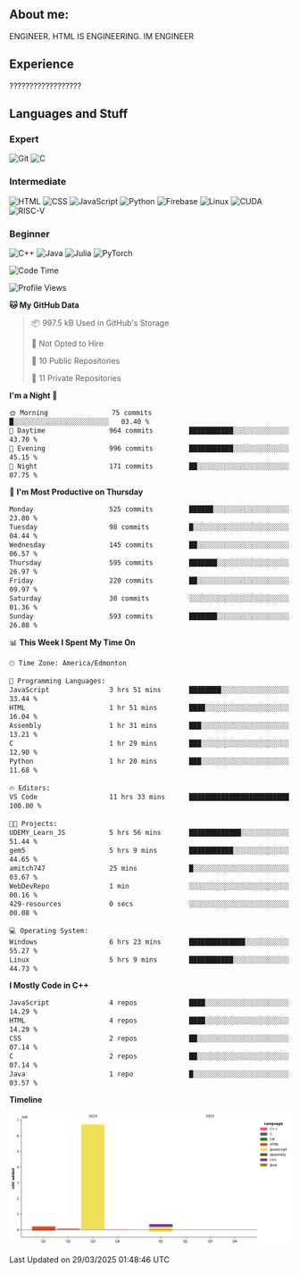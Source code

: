 ## About me:

ENGINEER. HTML IS ENGINEERING. IM ENGINEER

## Experience

??????????????????

## Languages and Stuff

### Expert

![Git](https://img.shields.io/badge/Git-F05032?style=for-the-badge&logo=git&logoColor=white)
![C](https://img.shields.io/badge/C-00599C?style=for-the-badge&logo=c&logoColor=white)

### Intermediate

![HTML](https://img.shields.io/badge/HTML5-E34F26?style=for-the-badge&logo=html5&logoColor=white)
![CSS](https://img.shields.io/badge/CSS3-1572B6?style=for-the-badge&logo=css3&logoColor=white)
![JavaScript](https://img.shields.io/badge/JavaScript-F7DF1E?style=for-the-badge&logo=javascript&logoColor=black)
![Python](https://img.shields.io/badge/Python-3776AB?style=for-the-badge&logo=python&logoColor=white)
![Firebase](https://img.shields.io/badge/Firebase-FFCA28?style=for-the-badge&logo=firebase&logoColor=black)
![Linux](https://img.shields.io/badge/Linux-FCC624?style=for-the-badge&logo=linux&logoColor=black)
![CUDA](https://img.shields.io/badge/CUDA-76B900?style=for-the-badge&logo=nvidia&logoColor=white)
![RISC-V](https://img.shields.io/badge/Assembly-RISC--V-blue?style=for-the-badge&logo=riscv&logoColor=white)

### Beginner

![C++](https://img.shields.io/badge/C++-00599C?style=for-the-badge&logo=c%2b%2b&logoColor=white)
![Java](https://img.shields.io/badge/Java-ED8B00?style=for-the-badge&logo=openjdk&logoColor=white)
![Julia](https://img.shields.io/badge/Julia-9558B2?style=for-the-badge&logo=julia&logoColor=white)
![PyTorch](https://img.shields.io/badge/PyTorch-EE4C2C?style=for-the-badge&logo=pytorch&logoColor=white)

<!--START_SECTION:waka-->
![Code Time](http://img.shields.io/badge/Code%20Time-104%20hrs%2046%20mins-blue)

![Profile Views](http://img.shields.io/badge/Profile%20Views-45-blue)

**🐱 My GitHub Data** 

> 📦 997.5 kB Used in GitHub's Storage 
 > 
> 🚫 Not Opted to Hire
 > 
> 📜 10 Public Repositories 
 > 
> 🔑 11 Private Repositories 
 > 
**I'm a Night 🦉** 

```text
🌞 Morning                75 commits          █░░░░░░░░░░░░░░░░░░░░░░░░   03.40 % 
🌆 Daytime                964 commits         ███████████░░░░░░░░░░░░░░   43.70 % 
🌃 Evening                996 commits         ███████████░░░░░░░░░░░░░░   45.15 % 
🌙 Night                  171 commits         ██░░░░░░░░░░░░░░░░░░░░░░░   07.75 % 
```
📅 **I'm Most Productive on Thursday** 

```text
Monday                   525 commits         ██████░░░░░░░░░░░░░░░░░░░   23.80 % 
Tuesday                  98 commits          █░░░░░░░░░░░░░░░░░░░░░░░░   04.44 % 
Wednesday                145 commits         ██░░░░░░░░░░░░░░░░░░░░░░░   06.57 % 
Thursday                 595 commits         ███████░░░░░░░░░░░░░░░░░░   26.97 % 
Friday                   220 commits         ██░░░░░░░░░░░░░░░░░░░░░░░   09.97 % 
Saturday                 30 commits          ░░░░░░░░░░░░░░░░░░░░░░░░░   01.36 % 
Sunday                   593 commits         ███████░░░░░░░░░░░░░░░░░░   26.88 % 
```


📊 **This Week I Spent My Time On** 

```text
🕑︎ Time Zone: America/Edmonton

💬 Programming Languages: 
JavaScript               3 hrs 51 mins       ████████░░░░░░░░░░░░░░░░░   33.44 % 
HTML                     1 hr 51 mins        ████░░░░░░░░░░░░░░░░░░░░░   16.04 % 
Assembly                 1 hr 31 mins        ███░░░░░░░░░░░░░░░░░░░░░░   13.21 % 
C                        1 hr 29 mins        ███░░░░░░░░░░░░░░░░░░░░░░   12.90 % 
Python                   1 hr 20 mins        ███░░░░░░░░░░░░░░░░░░░░░░   11.68 % 

🔥 Editors: 
VS Code                  11 hrs 33 mins      █████████████████████████   100.00 % 

🐱‍💻 Projects: 
UDEMY_Learn_JS           5 hrs 56 mins       █████████████░░░░░░░░░░░░   51.44 % 
gem5                     5 hrs 9 mins        ███████████░░░░░░░░░░░░░░   44.65 % 
amitch747                25 mins             █░░░░░░░░░░░░░░░░░░░░░░░░   03.67 % 
WebDevRepo               1 min               ░░░░░░░░░░░░░░░░░░░░░░░░░   00.16 % 
429-resources            0 secs              ░░░░░░░░░░░░░░░░░░░░░░░░░   00.08 % 

💻 Operating System: 
Windows                  6 hrs 23 mins       ██████████████░░░░░░░░░░░   55.27 % 
Linux                    5 hrs 9 mins        ███████████░░░░░░░░░░░░░░   44.73 % 
```

**I Mostly Code in C++** 

```text
JavaScript               4 repos             ████░░░░░░░░░░░░░░░░░░░░░   14.29 % 
HTML                     4 repos             ████░░░░░░░░░░░░░░░░░░░░░   14.29 % 
CSS                      2 repos             ██░░░░░░░░░░░░░░░░░░░░░░░   07.14 % 
C                        2 repos             ██░░░░░░░░░░░░░░░░░░░░░░░   07.14 % 
Java                     1 repo              █░░░░░░░░░░░░░░░░░░░░░░░░   03.57 % 
```



**Timeline**

![Lines of Code chart](https://raw.githubusercontent.com/amitch747/amitch747/main/assets/bar_graph.png)


 Last Updated on 29/03/2025 01:48:46 UTC
<!--END_SECTION:waka-->
